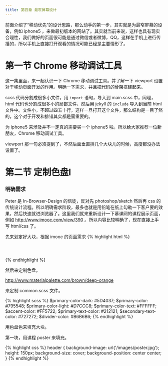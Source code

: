 ```yaml
---
title: 第四章 最窄屏幕设计
---
```


前面介绍了“移动优先”的设计思路，那么动手的第一步，其实就是为最窄屏幕的设备，例如 iphone5 ，来做最初版本的网站了。其实就当前来说，这样也具有现实合理性，我们做好的页面很可能是通过微信或者微博，QQ，这样在手机上进行传播的，所以手机上直接打开观看的情况可能已经是主要情形了。

# 第一节 Chrome 移动调试工具

这一集里面，来一起认识一下 Chrome 移动调试工具。并了解一下 viewport 设置对于移动页面开发的作用。明确一下需求，并且把代码的骨架搭建起来。

scss 代码分割成很多小文件，用 `import` 语句，导入到 main.scss 中，同理，html 代码也分割成很多小的局部文件，然后用 jekyll 的 `include` 导入到当前 html 文件中。文件小，不超过四五十行，这样一旦打开这个文件，那么结构是一目了然的，这个对于开发和排错其实都是蛮重要的。

为 iphone5 来涉及并不一定真的需要买一个 iphone5 啦。所以给大家推荐一位新朋友，Chrome 移动调试工具。

<!-- 下面的操作都要在 iphone5 状态下作，不然有些图片进来就不合适了 -->

viewport 那一句必须提到了，不然后面垂直排几个大块儿的时候，高度都没办法设置了。


# 第二节 定制色盘l

### 明确需求

Peter 是 In-Browser-Design 的信徒，反对先 photoshop/sketch 然后再 css 的传统设计流程。所以明确需求阶段，最多也就是用铅笔在纸上勾勒一下客户要的效果，然后快速就进浏览器了。这里我们就来重新设计一下慕课网的课程展示页面，例如
<http://www.imooc.com/view/390> 。所以内容比较明确了，现在直接上手写 html/css 了。


先来划定好大块，根据 imooc 的页面需求
{% highlight html %}
<header></header>
<section class="course-intro"></section>
<section class="action"></section>
<section class="stat"></section>
<section class="toc"></section>
<section class="author"></section>
<section class="warning"></section>
<footer></footer>
{% endhighlight %}

然后来定制色盘。

http://www.materialpalette.com/brown/deep-orange

来定制 common.scss 文件。

{% highlight scss %}
$primary-color-dark:   #5D4037;
$primary-color:        #795548;
$primary-color-light:  #D7CCC8;
$primary-color-text:   #FFFFFF;
$accent-color:         #FF5722;
$primary-text-color:   #212121;
$secondary-text-color: #727272;
$divider-color:        #B6B6B6;
{% endhighlight %}

用色盘色来填充大块。

第一块，用课程 poster 来填充。

{% highlight css %}
header {
  background-image: url('/images/poster.jpg');
  height: 150px;
  background-size: cover;
  background-position: center center;
}
{% endhighlight %}




